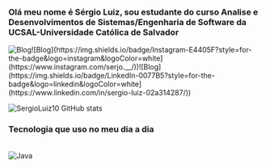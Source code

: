 ### Olá meu nome é Sérgio Luiz, sou estudante do curso Analise e Desenvolvimentos de Sistemas/Engenharia de Software da UCSAL-Universidade Católica de Salvador
![Blog](https://img.shields.io/badge/Gmail-D14836?style=for-the-badge&logo=gmail&logoColor=white](https://mail.google.com/mail/u/0/?tab=rm&ogbl#inbox))![Blog](https://img.shields.io/badge/Instagram-E4405F?style=for-the-badge&logo=instagram&logoColor=white](https://www.instagram.com/serjo.__/))![Blog](https://img.shields.io/badge/LinkedIn-0077B5?style=for-the-badge&logo=linkedin&logoColor=white](https://www.linkedin.com/in/sergio-luiz-02a314287/))

![SergioLuiz10 GitHub stats](https://github-readme-stats.vercel.app/api?username=SergioLuiz10&show_icons=true&theme=gruvbox)


### Tecnologia que uso no meu dia a dia

<div style="display:inline_block"><br/>
    <img align="center" alt="Java "src="https://img.shields.io/badge/Java-ED8B00?style=for-the-badge&logo=openjdk&logoColor=white"/>
</div>
